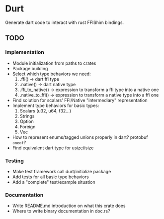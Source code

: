 # Durt

Generate dart code to interact with rust FFIShim bindings.

## TODO

### Implementation

 - Module initialization from paths to crates
 - Package building
 - Select which type behaviors we need:
   1. .ffi() -> dart ffi type
   2. .native() -> dart native type
   3. .ffi_to_native() -> expression to transform a ffi type into a native one
   4. .native_to_ffi() -> expression to transform a native type into a ffi one
 - Find solution for scalars' FFI/Native "intermediary" representation
 - Implement type behaviors for basic types:
   1. Scalars (u32, u64, f32...)
   2. Strings
   3. Option
   4. Foreign
   5. Vec
 - How to represent enums/tagged unions properly in dart? protobuf `oneof`?
 - Find equivalent dart type for usize/isize

### Testing

 - Make test framework call durt/initialize package
 - Add tests for all basic type behaviors
 - Add a "complete" test/example situation

### Documentation

 - Write README.md introduction on what this crate does
 - Where to write binary documentation in doc.rs?
